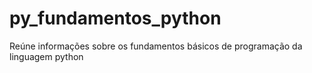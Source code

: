 # py_fundamentos_python
Reúne informações sobre os fundamentos básicos de programação da linguagem python
